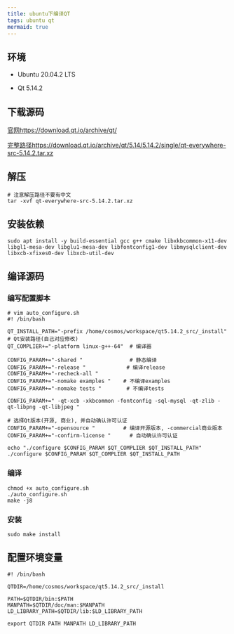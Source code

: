 ```yaml
---
title: ubuntu下编译QT
tags: ubuntu qt
mermaid: true
---
```


## 环境

* Ubuntu 20.04.2 LTS

* Qt 5.14.2

## 下载源码

[官网https://download.qt.io/archive/qt/](https://download.qt.io/archive/qt/)

[完整路径https://download.qt.io/archive/qt/5.14/5.14.2/single/qt-everywhere-src-5.14.2.tar.xz](https://download.qt.io/archive/qt/5.14/5.14.2/single/qt-everywhere-src-5.14.2.tar.xz)

## 解压

```shell
# 注意解压路径不要有中文
tar -xvf qt-everywhere-src-5.14.2.tar.xz
```

## 安装依赖

```shell
sudo apt install -y build-essential gcc g++ cmake libxkbcommon-x11-dev libgl1-mesa-dev libglu1-mesa-dev libfontconfig1-dev libmysqlclient-dev libxcb-xfixes0-dev libxcb-util-dev
```

## 编译源码

### 编写配置脚本

```shell
# vim auto_configure.sh
#! /bin/bash

QT_INSTALL_PATH="-prefix /home/cosmos/workspace/qt5.14.2_src/_install"     # Qt安装路径(自己对应修改)
QT_COMPLIER+="-platform linux-g++-64"  # 编译器

CONFIG_PARAM+="-shared "               # 静态编译
CONFIG_PARAM+="-release "             # 编译release
CONFIG_PARAM+="-recheck-all "
CONFIG_PARAM+="-nomake examples "    # 不编译examples
CONFIG_PARAM+="-nomake tests "        # 不编译tests

CONFIG_PARAM+=" -qt-xcb -xkbcommon -fontconfig -sql-mysql -qt-zlib -qt-libpng -qt-libjpeg "

# 选择Qt版本(开源, 商业), 并自动确认许可认证
CONFIG_PARAM+="-opensource "         # 编译开源版本, -commercial商业版本
CONFIG_PARAM+="-confirm-license "      # 自动确认许可认证

echo "./configure $CONFIG_PARAM $QT_COMPLIER $QT_INSTALL_PATH"
./configure $CONFIG_PARAM $QT_COMPLIER $QT_INSTALL_PATH

```

### 编译

```shell
chmod +x auto_configure.sh
./auto_configure.sh
make -j8
```

### 安装

```shell
sudo make install
```

## 配置环境变量

```shell
#! /bin/bash

QTDIR=/home/cosmos/workspace/qt5.14.2_src/_install

PATH=$QTDIR/bin:$PATH     
MANPATH=$QTDIR/doc/man:$MANPATH     
LD_LIBRARY_PATH=$QTDIR/lib:$LD_LIBRARY_PATH     

export QTDIR PATH MANPATH LD_LIBRARY_PATH

```
